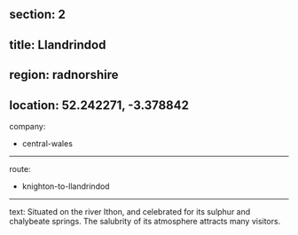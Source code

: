 section: 2
----
title: Llandrindod
----
region: radnorshire
----
location: 52.242271, -3.378842
----
company:
- central-wales
----
route:
- knighton-to-llandrindod
----
text: Situated on the river Ithon, and celebrated for its sulphur and chalybeate springs. The salubrity of its atmosphere attracts many visitors.
